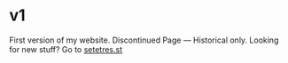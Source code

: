 v1
==

First version of my website.
Discontinued Page  &#8212; Historical only. Looking for new stuff? Go to <a href="http://setetres.st">setetres.st</a>
